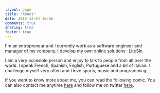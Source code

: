 ```yaml
---
layout: page
title: "About"
date: 2015-12-04 10:56
comments: true
sharing: true
footer: true
---
```


I'm an entrepreneur and I currently work as a software engineer and manager of my company. I develop my own online solutions : [LiteSln]().

I am a very accesible person and enjoy to talk to people from all over the world. I speak French, Spanish, English, Portuguese and a bit of Italian. I challenge myself very often and I love sports, music and programming.

If you want to know more about me, you can read the following comic. You can also contact me anytime [here](mailto:contact@litesln.com) and follow me on twitter [here](https://twitter.com/nphumbert).

